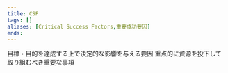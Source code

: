 ```yaml
---
title: CSF
tags: []
aliases: [Critical Success Factors,重要成功要因]
ends: 
---
```

目標・目的を達成する上で決定的な影響を与える要因
重点的に資源を投下して取り組むべき重要な事項